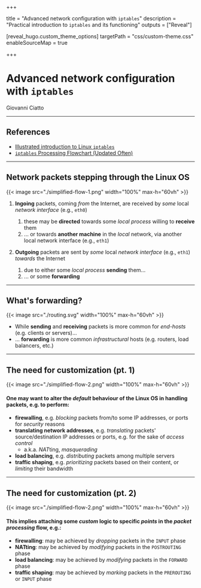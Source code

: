 +++

title = "Advanced network configuration with `iptables`"
description = "Practical introduction to `iptables` and its functioning"
outputs = ["Reveal"]

[reveal_hugo.custom_theme_options]
targetPath = "css/custom-theme.css"
enableSourceMap = true

+++

# Advanced network configuration <br> with `iptables`

Giovanni Ciatto

---

## References

- [Illustrated introduction to Linux `iptables`](https://iximiuz.com/en/posts/laymans-iptables-101/)
- [`iptables` Processing Flowchart (Updated Often)](https://stuffphilwrites.com/2014/09/iptables-processing-flowchart/)

---

## Network packets stepping through the Linux OS

{{< image src="./simplified-flow-1.png" width="100%" max-h="60vh" >}}

1. __Ingoing__ packets, coming _from_ the Internet, are received by _some_ local _network interface_ (e.g., `eth0`)
    1. these may be __directed__ towards some _local process_ willing to __receive__ them
    2. ... or towards __another machine__ in the _local_ network, via another local network interface (e.g., `eth1`)

2. __Outgoing__ packets are sent by _some_ local _network interface_ (e.g., `eth1`) _towards_ the Internet
    1. due to either some _local process_ __sending__ them...
    2. ... or some __forwarding__

---

## What's forwarding?

{{< image src="./routing.svg" width="100%" max-h="60vh" >}}

- While __sending__ and __receiving__ packets is more common for _end-hosts_ (e.g. clients or servers)...
- ... __forwarding__ is more common _infrastructural_ hosts (e.g. routers, load balancers, etc.)

---

## The need for customization (pt. 1)

{{< image src="./simplified-flow-2.png" width="100%" max-h="60vh" >}}

#### One may want to __alter__ the _default_ behaviour of the Linux OS in handling packets, e.g. to perform:

- __firewalling__, e.g. _blocking_ packets from/to some IP addresses, or ports for _security_ reasons
- __translating network addresses__, e.g. _translating_ packets' source/destination IP addresses or ports, e.g. for the sake of _access control_
    * a.k.a. *NAT*ting, _masquerading_
- __load balancing__, e.g. _distributing_ packets among multiple servers
- __traffic shaping__, e.g. _prioritizing_ packets based on their content, or _limiting_ their bandwidth

---

## The need for customization (pt. 2)

{{< image src="./simplified-flow-2.png" width="100%" max-h="60vh" >}}

#### This implies __attaching__ some _custom_ logic to specific _points_ in the _packet processing_ flow, e.g.:

- __firewalling__: may be achieved by _dropping_ packets in the `INPUT` phase
- __NATting__: may be achieved by _modifying_ packets in the `POSTROUTING` phase
- __load balancing__: may be achieved by _modifying_ packets in the `FORWARD` phase
- __traffic shaping__: may be achieved by _marking_ packets in the `PREROUTING` or `INPUT` phase 